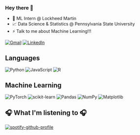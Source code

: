 
### Hey there 👋

- 🚀 ML Intern @ Lockheed Martin
- 📈 Data Science & Statistics @ Pennsylvania State University
- ⚡ Talk to me about Machine Learning!!!
 

[![Gmail](https://img.shields.io/badge/-Gmail-D14836?style=for-the-badge&logo=Gmail&logoColor=white)](mailto:admr0805@gmail.com)
[![LinkedIn](https://img.shields.io/badge/-LinkedIn-blue?style=for-the-badge&logo=LinkedIn&logoColor=white)](https://www.linkedin.com/in/adam-torres-encarnacion/)

## Languages
![Python](https://img.shields.io/badge/python-3670A0?style=for-the-badge&logo=python&logoColor=ffdd54)
![JavaScript](https://img.shields.io/badge/javascript-%23323330.svg?style=for-the-badge&logo=javascript&logoColor=%23F7DF1E)
![R](https://img.shields.io/badge/R-276DC3?style=for-the-badge&logo=r&logoColor=white)

## Machine Learning
![PyTorch](https://img.shields.io/badge/PyTorch-%23EE4C2C.svg?style=for-the-badge&logo=PyTorch&logoColor=white)
![scikit-learn](https://img.shields.io/badge/scikit--learn-%23F7931E.svg?style=for-the-badge&logo=scikit-learn&logoColor=white)
![Pandas](https://img.shields.io/badge/pandas-%23150458.svg?style=for-the-badge&logo=pandas&logoColor=white)
![NumPy](https://img.shields.io/badge/numpy-%23013243.svg?style=for-the-badge&logo=numpy&logoColor=white)
![Matplotlib](https://img.shields.io/badge/Matplotlib-%23ffffff.svg?style=for-the-badge&logo=Matplotlib&logoColor=black)

## 🎧 What I'm listening to 🎧

[![spotify-github-profile](https://spotify-github-profile.kittinanx.com/api/view?uid=31bqqior62rs6m4rewpadlcws2oa&cover_image=true&theme=novatorem&show_offline=false&background_color=121212&interchange=false&bar_color=ffd35c&bar_color_cover=false)](https://github.com/kittinan/spotify-github-profile)
